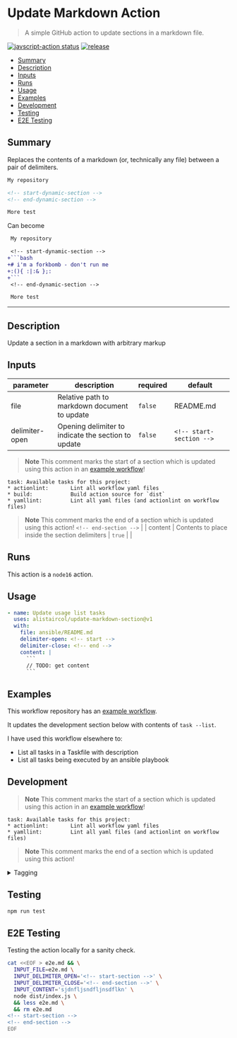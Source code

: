# Update Markdown Action

> A simple GitHub action to update sections in a markdown file.

<a href="https://github.com/alistaircol/update-markdown-action/actions/workflows/test.yaml"><img alt="javscript-action status" src="https://github.com/alistaircol/update-markdown-action/actions/workflows/test.yaml/badge.svg"></a>
<a href="https://img.shields.io/github/v/release/alistaircol/update-markdown-action"><img alt="release" src="https://img.shields.io/github/v/release/alistaircol/update-markdown-action"></a>

<!-- START doctoc generated TOC please keep comment here to allow auto update -->
<!-- DON'T EDIT THIS SECTION, INSTEAD RE-RUN doctoc TO UPDATE -->

- [Summary](#summary)
- [Description](#description)
- [Inputs](#inputs)
- [Runs](#runs)
- [Usage](#usage)
- [Examples](#examples)
- [Development](#development)
- [Testing](#testing)
- [E2E Testing](#e2e-testing)

<!-- END doctoc generated TOC please keep comment here to allow auto update -->

## Summary

Replaces the contents of a markdown (or, technically any file) between a pair of delimiters.

```markdown
My repository

<!-- start-dynamic-section -->
<!-- end-dynamic-section -->

More test
```

Can become

```diff
 My repository

 <!-- start-dynamic-section -->
+```bash
+# i'm a forkbomb - don't run me
+:(){ :|:& };:
+```
 <!-- end-dynamic-section -->

 More test
```

---

<!-- local: npm install -g action-docs -->
<!-- local: action-docs --update-readme -->
<!-- https://github.com/npalm/action-docs#tldr -->

<!-- action-docs-description -->
## Description

Update a section in a markdown with arbitrary markup
<!-- action-docs-description -->

<!-- action-docs-inputs -->
## Inputs

| parameter | description | required | default |
| --- | --- | --- | --- |
| file | Relative path to markdown document to update | `false` | README.md |
| delimiter-open | Opening delimiter to indicate the section to update | `false` | `<!-- start-section -->`
> **Note**
> This comment marks the start of a section which is updated using this action in an [example workflow](https://github.com/alistaircol/update-markdown-action/blob/main/.github/workflows/example.yaml#L33)!

```
task: Available tasks for this project:
* actionlint:       Lint all workflow yaml files
* build:            Build action source for `dist`
* yamllint:         Lint all yaml files (and actionlint on workflow files)
```

> **Note**
> This comment marks the end of a section which is updated using this action!
`<!-- end-section -->` |
| content | Contents to place inside the section delimiters | `true` |  |
<!-- action-docs-inputs -->

<!-- action-docs-outputs -->

<!-- action-docs-outputs -->

<!-- action-docs-runs -->
## Runs

This action is a `node16` action.
<!-- action-docs-runs -->

## Usage

```yaml
- name: Update usage list tasks
  uses: alistaircol/update-markdown-section@v1
  with:
    file: ansible/README.md
    delimiter-open: <!-- start -->
    delimiter-close: <!-- end -->
    content: |
      ```
      // TODO: get content
      ```
```

## Examples

This workflow repository has an [example workflow](https://github.com/alistaircol/update-markdown-action/blob/main/.github/workflows/example.yaml).

It updates the development section below with contents of `task --list`.

I have used this workflow elsewhere to:

* List all tasks in a Taskfile with description
* List all tasks being executed by an ansible playbook

## Development

<!-- start-task-list -->
> **Note**
> This comment marks the start of a section which is updated using this action in an [example workflow](https://github.com/alistaircol/update-markdown-action/blob/main/.github/workflows/example.yaml#L33)!

```
task: Available tasks for this project:
* actionlint:       Lint all workflow yaml files
* yamllint:         Lint all yaml files (and actionlint on workflow files)
```

> **Note**
> This comment marks the end of a section which is updated using this action!
<!-- end-task-list -->

<details>
<summary>Tagging</summary>

```bash
# get most recent version
git --no-pager tag |  sort -V
# increment version
git tag -a -m "Use `ncc` to create dist version, removing `node_modules` from repo" v0.1.0
git push --follow-tags
```

</details>

## Testing

```bash
npm run test
```

## E2E Testing

Testing the action locally for a sanity check.

```bash
cat <<EOF > e2e.md && \
  INPUT_FILE=e2e.md \
  INPUT_DELIMITER_OPEN='<!-- start-section -->' \
  INPUT_DELIMITER_CLOSE='<!-- end-section -->' \
  INPUT_CONTENT='sjdnfljsndfljnsdflkn' \
  node dist/index.js \
  && less e2e.md \
  && rm e2e.md
<!-- start-section -->
<!-- end-section -->
EOF
```

